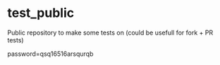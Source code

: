 # test_public
Public repository to make some tests on (could be usefull for fork + PR tests)

password=qsq16516arsqurqb
